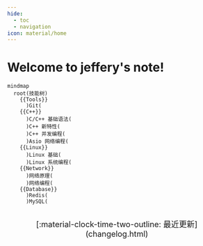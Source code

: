 ```yaml
---
hide:
  - toc
  - navigation
icon: material/home
---
```


<h1 class="title-container">
  <span class="title-text typewriter">Welcome to jeffery's note!</span>
</h1>

```mermaid
mindmap
  root(技能树)
    {{Tools}}
      )Git(
    {{C++}}
      )C/C++ 基础语法(
      )C++ 新特性(
      )C++ 并发编程(
      )Asio 网络编程(
    {{Linux}}
      )Linux 基础(
      )Linux 系统编程(
    {{Network}}
      )网络原理(
      )网络编程(
    {{Database}}
      )Redis(
      )MySQL(
```

<br/>
<span style="display: block; text-align: center; font-size: 18px;">
  [:material-clock-time-two-outline: 最近更新](changelog.html)
</span>
